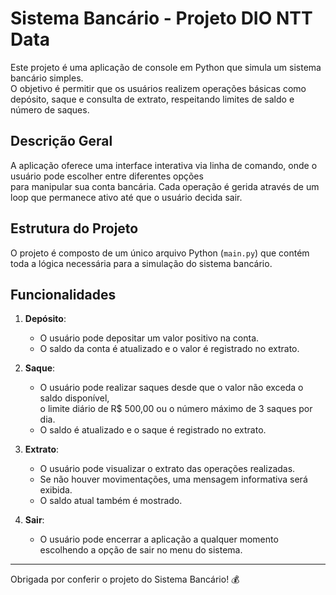 # Sistema Bancário - Projeto DIO NTT Data

Este projeto é uma aplicação de console em Python que simula um sistema bancário simples.<br>
O objetivo é permitir que os usuários realizem operações básicas como depósito, saque e consulta de extrato, respeitando limites de saldo e número de saques.

## Descrição Geral

A aplicação oferece uma interface interativa via linha de comando, onde o usuário pode escolher entre diferentes opções<br>
para manipular sua conta bancária. Cada operação é gerida através de um loop que permanece ativo até que o usuário decida sair.

## Estrutura do Projeto

O projeto é composto de um único arquivo Python (`main.py`) que contém toda a lógica necessária para a simulação do sistema bancário.

## Funcionalidades

1. **Depósito**:
   - O usuário pode depositar um valor positivo na conta.
   - O saldo da conta é atualizado e o valor é registrado no extrato.

2. **Saque**:
   - O usuário pode realizar saques desde que o valor não exceda o saldo disponível,<br>
   o limite diário de R$ 500,00 ou o número máximo de 3 saques por dia.
   - O saldo é atualizado e o saque é registrado no extrato.

3. **Extrato**:
   - O usuário pode visualizar o extrato das operações realizadas.
   - Se não houver movimentações, uma mensagem informativa será exibida.
   - O saldo atual também é mostrado.

4. **Sair**:
   - O usuário pode encerrar a aplicação a qualquer momento escolhendo a opção de sair no menu do sistema.

---

Obrigada por conferir o projeto do Sistema Bancário! 💰
